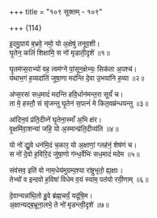 +++
title = "१०९ सूक्तम् - १०९"

+++
{114}

इ॒दमु॒ग्राय॑ ब॒भ्रवे॒ नमो॒ यो अ॒क्षेषु॑ तनूव॒शी।  
घृ॒तेन॒ कलिं॑ शिक्षामि॒ स नो॑ मृडाती॒दृशे॑ ॥१॥

घृ॒तम॑प्स॒राभ्यो॑ वह॒ त्वम॑ग्ने पां॒सून॒क्षेभ्यः॒ सिक॑ता अ॒पश्च॑।  
य॑थाभ॒गं ह॒व्यदा॑तिं जुषा॒णा मद॑न्ति दे॒वा उ॒भया॑नि ह॒व्या ॥२॥

अ॑प्स॒रसः॑ सध॒मादं॑ मदन्ति हवि॒र्धान॑मन्त॒रा सूर्यं॑ च।  
ता मे॒ हस्तौ॒ सं सृ॑जन्तु घृ॒तेन॑ स॒पत्नं॑ मे कित॒वम्र॑न्धयन्तु ॥३॥

आ॑दिन॒वं प्र॑ति॒दीव्ने॑ घृ॒तेना॒स्माँ अ॒भि क्ष॑र।  
वृ॒क्षमि॑वा॒शन्या॑ जहि॒ यो अ॒स्मान्प्र॑ति॒दीव्य॑ति ॥४॥

यो नो॑ द्यु॒वे धन॑मि॒दं च॒कार॒ यो अ॒क्षाणां॒ ग्लह॑नं॒ शेष॑णं च।  
स नो॑ दे॒वो ह॒विरि॒दं जु॑षा॒णो ग॑न्ध॒र्वेभिः॑ सध॒मादं॑ मदेम ॥५॥

संव॑सव॒ इति॑ वो नाम॒धेय॑मुग्रम्प॒श्या रा॑ष्ट्र॒भृतो॒ ह्य॒क्षाः।  
तेभ्यो॑ व इन्दवो ह॒विषा॑ विधेम व॒यं स्या॑म॒ पत॑यो रयी॒णाम् ॥६॥

दे॒वान्यन्ना॑थि॒तो हु॒वे ब्र॑ह्म॒चर्यं॒ यदू॑षि॒म।  
अ॒क्षान्यद्ब॒भ्रूना॒लभे॒ ते नो॑ मृडन्त्वी॒दृशे॑ ॥७॥
